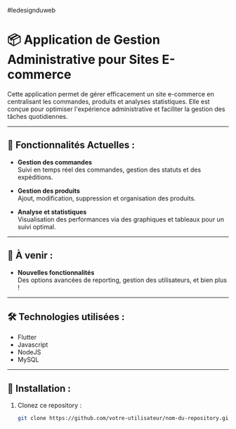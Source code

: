 #ledesignduweb

# 📦 **Application de Gestion Administrative pour Sites E-commerce**

Cette application permet de gérer efficacement un site e-commerce en centralisant les commandes, produits et analyses statistiques. Elle est conçue pour optimiser l'expérience administrative et faciliter la gestion des tâches quotidiennes.

---

## 🚀 **Fonctionnalités Actuelles :**

- **Gestion des commandes**  
  Suivi en temps réel des commandes, gestion des statuts et des expéditions.

- **Gestion des produits**  
  Ajout, modification, suppression et organisation des produits.

- **Analyse et statistiques**  
  Visualisation des performances via des graphiques et tableaux pour un suivi optimal.

---

## 🔮 **À venir :**

- **Nouvelles fonctionnalités**  
  Des options avancées de reporting, gestion des utilisateurs, et bien plus !

---

## 🛠️ **Technologies utilisées :**

- Flutter
- Javascript
- NodeJS
- MySQL

---

## 📜 **Installation :**

1. Clonez ce repository :
   ```bash
   git clone https://github.com/votre-utilisateur/nom-du-repository.git
